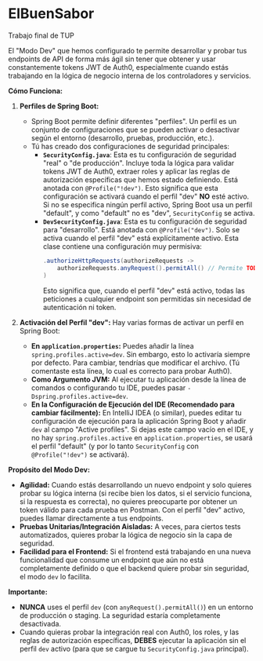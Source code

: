 # ElBuenSabor
Trabajo final de TUP

El "Modo Dev" que hemos configurado te permite desarrollar y probar tus endpoints de API de forma más ágil sin tener que obtener y usar constantemente tokens JWT de Auth0, especialmente cuando estás trabajando en la lógica de negocio interna de los controladores y servicios.

**Cómo Funciona:**

1.  **Perfiles de Spring Boot:**
    * Spring Boot permite definir diferentes "perfiles". Un perfil es un conjunto de configuraciones que se pueden activar o desactivar según el entorno (desarrollo, pruebas, producción, etc.).
    * Tú has creado dos configuraciones de seguridad principales:
        * **`SecurityConfig.java`**: Esta es tu configuración de seguridad "real" o "de producción". Incluye toda la lógica para validar tokens JWT de Auth0, extraer roles y aplicar las reglas de autorización específicas que hemos estado definiendo. Está anotada con `@Profile("!dev")`. Esto significa que esta configuración se activará cuando el perfil "dev" **NO** esté activo. Si no se especifica ningún perfil activo, Spring Boot usa un perfil "default", y como "default" no es "dev", `SecurityConfig` se activa.
        * **`DevSecurityConfig.java`**: Esta es tu configuración de seguridad para "desarrollo". Está anotada con `@Profile("dev")`. Solo se activa cuando el perfil "dev" está explícitamente activo. Esta clase contiene una configuración muy permisiva:
            ```java
            .authorizeHttpRequests(authorizeRequests ->
                authorizeRequests.anyRequest().permitAll() // Permite TODO en dev
            )
            ```
            Esto significa que, cuando el perfil "dev" está activo, todas las peticiones a cualquier endpoint son permitidas sin necesidad de autenticación ni token.

2.  **Activación del Perfil "dev":**
    Hay varias formas de activar un perfil en Spring Boot:
    * **En `application.properties`:** Puedes añadir la línea `spring.profiles.active=dev`. Sin embargo, esto lo activaría siempre por defecto. Para cambiar, tendrías que modificar el archivo. (Tú comentaste esta línea, lo cual es correcto para probar Auth0).
    * **Como Argumento JVM:** Al ejecutar tu aplicación desde la línea de comandos o configurando tu IDE, puedes pasar `-Dspring.profiles.active=dev`.
    * **En la Configuración de Ejecución del IDE (Recomendado para cambiar fácilmente):** En IntelliJ IDEA (o similar), puedes editar tu configuración de ejecución para la aplicación Spring Boot y añadir `dev` al campo "Active profiles". Si dejas este campo vacío en el IDE, y no hay `spring.profiles.active` en `application.properties`, se usará el perfil "default" (y por lo tanto `SecurityConfig` con `@Profile("!dev")` se activará).

**Propósito del Modo Dev:**
* **Agilidad:** Cuando estás desarrollando un nuevo endpoint y solo quieres probar su lógica interna (si recibe bien los datos, si el servicio funciona, si la respuesta es correcta), no quieres preocuparte por obtener un token válido para cada prueba en Postman. Con el perfil "dev" activo, puedes llamar directamente a tus endpoints.
* **Pruebas Unitarias/Integración Aisladas:** A veces, para ciertos tests automatizados, quieres probar la lógica de negocio sin la capa de seguridad.
* **Facilidad para el Frontend:** Si el frontend está trabajando en una nueva funcionalidad que consume un endpoint que aún no está completamente definido o que el backend quiere probar sin seguridad, el modo `dev` lo facilita.

**Importante:**
* **NUNCA** uses el perfil `dev` (con `anyRequest().permitAll()`) en un entorno de producción o staging. La seguridad estaría completamente desactivada.
* Cuando quieras probar la integración real con Auth0, los roles, y las reglas de autorización específicas, **DEBES** ejecutar la aplicación sin el perfil `dev` activo (para que se cargue tu `SecurityConfig.java` principal).

